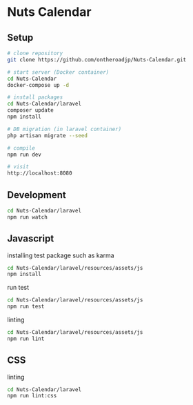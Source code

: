 # Nuts Calendar

## Setup

```bash
# clone repository
git clone https://github.com/ontheroadjp/Nuts-Calendar.git

# start server (Docker container)
cd Nuts-Calendar
docker-compose up -d

# install packages
cd Nuts-Calendar/laravel
composer update
npm install

# DB migration (in laravel container)
php artisan migrate --seed

# compile
npm run dev

# visit
http://localhost:8080
```

## Development

```bash
cd Nuts-Calendar/laravel
npm run watch
```

## Javascript

installing test package such as karma

```bash
cd Nuts-Calendar/laravel/resources/assets/js
npm install
```

run test

```bash
cd Nuts-Calendar/laravel/resources/assets/js
npm run test
```

linting

```bash
cd Nuts-Calendar/laravel/resources/assets/js
npm run lint
```


## CSS

linting

```bash
cd Nuts-Calendar/laravel
npm run lint:css
```
